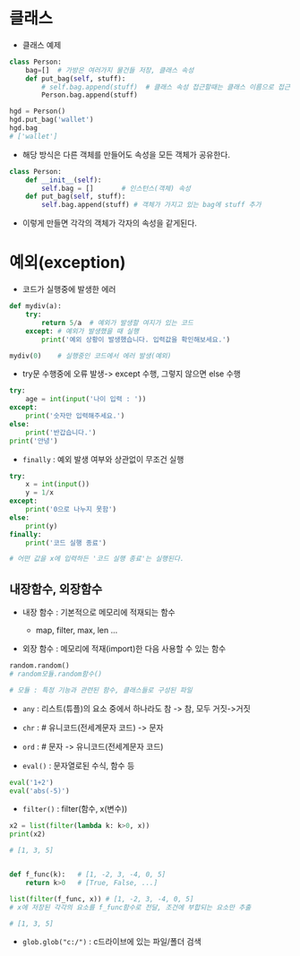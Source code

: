 # 클래스

- 클래스 예제
```py
class Person:
    bag=[]  # 가방은 여러가지 물건들 저장, 클래스 속성
    def put_bag(self, stuff):
        # self.bag.append(stuff)  # 클래스 속성 접근할때는 클래스 이름으로 접근
        Person.bag.append(stuff)

hgd = Person()
hgd.put_bag('wallet')
hgd.bag
# ['wallet']
```
- 해당 방식은 다른 객체를 만들어도 속성을 모든 객체가 공유한다.

```py
class Person:
    def __init__(self):
        self.bag = []       # 인스턴스(객체) 속성
    def put_bag(self, stuff):
        self.bag.append(stuff) # 객체가 가지고 있는 bag에 stuff 추가
```

- 이렇게 만들면 각각의 객체가 각자의 속성을 같게된다.


# 예외(exception)

- 코드가 실행중에 발생한 에러

```py
def mydiv(a):
    try:
        return 5/a  # 예외가 발생할 여지가 있는 코드
    except: # 예외가 발생했을 때 실행
        print('예외 상황이 발생했습니다. 입력값을 확인해보세요.')

mydiv(0)    # 실행중인 코드에서 에러 발생(예외)
```

- try문 수행중에 오류 발생-> except 수행, 그렇지 않으면 else 수행

```py
try:
    age = int(input('나이 입력 : '))
except:
    print('숫자만 입력해주세요.')
else:
    print('반갑습니다.')
print('안녕')
```

- `finally` : 예외 발생 여부와 상관없이 무조건 실행

```py
try:
    x = int(input())
    y = 1/x
except:
    print('0으로 나누지 못함')
else:
    print(y)
finally:
    print('코드 실행 종료')

# 어떤 값을 x에 입력하든 '코드 실행 종료'는 실행된다.
```


## 내장함수, 외장함수

- 내장 함수 : 기본적으로 메모리에 적재되는 함수
  - map, filter, max, len ...

- 외장 함수 : 메모리에 적재(import)한 다음 사용할 수 있는 함수

```py
random.random() 
# random모듈.random함수()

# 모듈 : 특정 기능과 관련된 함수, 클래스들로 구성된 파일
```

- `any` : 리스트(튜플)의 요소 중에서 하나라도 참 -> 참, 모두 거짓->거짓
- `chr` : # 유니코드(전세계문자 코드) -> 문자
- `ord` : # 문자 -> 유니코드(전세계문자 코드)

- `eval()` : 문자열로된 수식, 함수 등

```py
eval('1+2')
eval('abs(-5)')
```

- `filter()` : filter(함수, x(변수))

```py
x2 = list(filter(lambda k: k>0, x))
print(x2)

# [1, 3, 5]


def f_func(k):   # [1, -2, 3, -4, 0, 5]
    return k>0   # [True, False, ...]

list(filter(f_func, x)) # [1, -2, 3, -4, 0, 5]
# x에 저장된 각각의 요소를 f_func함수로 전달, 조건에 부합되는 요소만 추출

# [1, 3, 5]
```

- `glob.glob("c:/")` : c드라이브에 있는 파일/폴더 검색